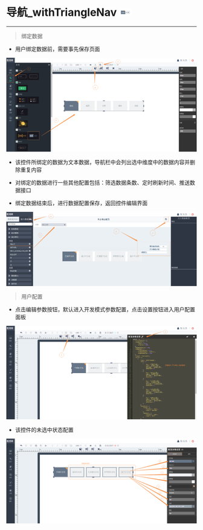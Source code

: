 # 导航\_withTriangleNav ![](/assets/withTriangleNav.png)

---

> 绑定数据

* 用户绑定数据前，需要事先保存页面

![](/assets/withTriangleNav01.png)

* 该控件所绑定的数据为文本数据，导航栏中会列出选中维度中的数据内容并删除重复内容

* 对绑定的数据进行一些其他配置包括：筛选数据条数、定时刷新时间、推送数据接口

* 绑定数据结束后，进行数据配置保存，返回控件编辑界面


![](/assets/withTriangleNav02.png)

> 用户配置

* 点击编辑参数按钮，默认进入开发模式参数配置，点击设置按钮进入用户配置面板

![](/assets/withTriangleNav03.png)

* 该控件的未选中状态配置

![](/assets/withTriangleNav04.png)







